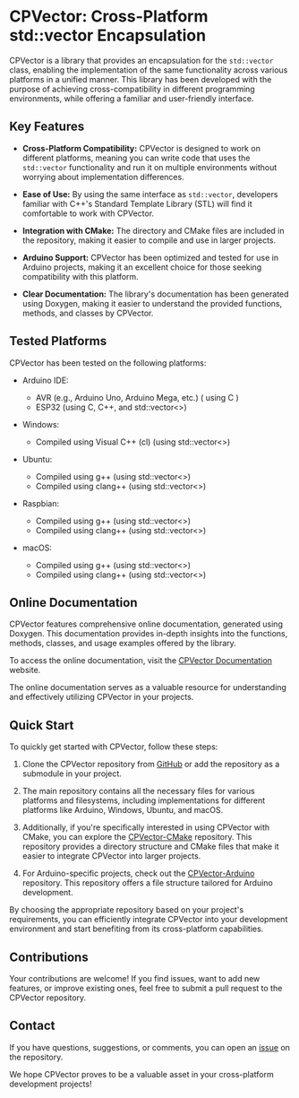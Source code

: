 # CPVector: Cross-Platform std::vector Encapsulation

CPVector is a library that provides an encapsulation for the `std::vector` class, enabling the implementation of the same functionality across various platforms in a unified manner. This library has been developed with the purpose of achieving cross-compatibility in different programming environments, while offering a familiar and user-friendly interface.

## Key Features

- **Cross-Platform Compatibility:** CPVector is designed to work on different platforms, meaning you can write code that uses the `std::vector` functionality and run it on multiple environments without worrying about implementation differences.

- **Ease of Use:** By using the same interface as `std::vector`, developers familiar with C++'s Standard Template Library (STL) will find it comfortable to work with CPVector.

- **Integration with CMake:** The directory and CMake files are included in the repository, making it easier to compile and use in larger projects.

- **Arduino Support:** CPVector has been optimized and tested for use in Arduino projects, making it an excellent choice for those seeking compatibility with this platform.

- **Clear Documentation:** The library's documentation has been generated using Doxygen, making it easier to understand the provided functions, methods, and classes by CPVector.

## Tested Platforms

CPVector has been tested on the following platforms:

- Arduino IDE:
  - AVR (e.g., Arduino Uno, Arduino Mega, etc.) ( using C )
  - ESP32 (using C, C++, and std::vector<>)

- Windows:
  - Compiled using Visual C++ (cl) (using std::vector<>)

- Ubuntu:
  - Compiled using g++ (using std::vector<>)
  - Compiled using clang++ (using std::vector<>)

- Raspbian:
  - Compiled using g++ (using std::vector<>)
  - Compiled using clang++ (using std::vector<>)

- macOS:
  - Compiled using g++ (using std::vector<>)
  - Compiled using clang++ (using std::vector<>)

## Online Documentation

CPVector features comprehensive online documentation, generated using Doxygen. This documentation provides in-depth insights into the functions, methods, classes, and usage examples offered by the library.

To access the online documentation, visit the [CPVector Documentation](https://checheromo96.github.io/CPVector_Arduino/index.html) website.

The online documentation serves as a valuable resource for understanding and effectively utilizing CPVector in your projects.

## Quick Start

To quickly get started with CPVector, follow these steps:

1. Clone the CPVector repository from [GitHub](https://github.com/ChecheRomo96/CPVector) or add the repository as a submodule in your project.

2. The main repository contains all the necessary files for various platforms and filesystems, including implementations for different platforms like Arduino, Windows, Ubuntu, and macOS.

3. Additionally, if you're specifically interested in using CPVector with CMake, you can explore the [CPVector-CMake](https://github.com/ChecheRomo96/CPVector-CMake) repository. This repository provides a directory structure and CMake files that make it easier to integrate CPVector into larger projects.

4. For Arduino-specific projects, check out the [CPVector-Arduino](https://github.com/ChecheRomo96/CPVector-Arduino) repository. This repository offers a file structure tailored for Arduino development.

By choosing the appropriate repository based on your project's requirements, you can efficiently integrate CPVector into your development environment and start benefiting from its cross-platform capabilities.


## Contributions

Your contributions are welcome! If you find issues, want to add new features, or improve existing ones, feel free to submit a pull request to the CPVector repository.

## Contact

If you have questions, suggestions, or comments, you can open an [issue](https://github.com/ChecheRomo96/CPVector/issues) on the repository.

We hope CPVector proves to be a valuable asset in your cross-platform development projects!

<!--


# Cross-Platform Vector

The intention of CPVector is to unify vector (dynamic size arrays) classes across multiple systems. CPVector::vector<> is based on std::vector<> class and implements some of its functionality.

These library contains a CMake build generation system. You can install the package with cmake to make it available in your system, also you can "add" this repository as a subdirectory with cmake to compile the library when building your project.

This library also complies with the Arduino Library Specification. To achieve this, a library.properties file has been included. Also there is a keywords.txt file so the IDE knows how to color keywords, examples are in the directory examples. The exaples are automatically discovered by Arduino IDE due to the file structure. Examples can also be compiled via cmake by adding the cache variable CPVECTOR_BUILD_EXAMPLES = ON.

List of platforms where it has been tested.

- Arduino IDE (AVR, ESP32)
- Windows (cl)
- Ubuntu (g++, clang++)
- Mac Os (g++, clang++)

# Documentation:

There is a web page documentation available, This project's documentation has been created using Doxygen, a powerful documentation generator tool. Doxygen allows for the automatic generation of comprehensive documentation by extracting and analyzing code comments, providing developers a clear and structured overview of the project's functionalities, APIs, and internal workings.

Docs hosted at: https://checheromo96.github.io/CPVector/

# Introduction

## Instalation

The instalation process may be different for diferent systems. Please check the <a href="https://checheromo96.github.io/CPVector/d9/d8d/_instalation.html">Installation Page</a> for a more detailed explanation for multiple systems.

# Steps to compile package:

## Mac Os X through CMake + make

1.- Clone or download the repo.

2.- Open terminal and go to the the download directory (Replace "<path_to_directory>" with the path to the directory you downloaded) 

    cd <path_to_directory>/CPVector

3.- Run 

	mkdir build && cd build

4.1.- To compile run: 
	
	cmake ..

4.2.- To compile examples and turn them into executables, run: 
	
	cmake .. -DBUILD_EXAMPLES="ON"

5.- Run 
	
	make	
	sudo make install

# Steps to uninstall package:

## Mac Os X

1.- Remove the following directories

	usr/local/lib/CPString
	usr/local/include/CPString


-->